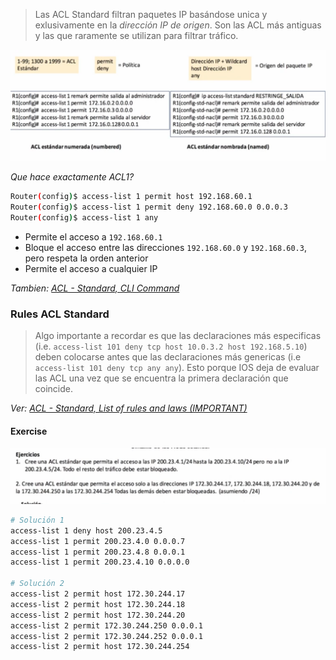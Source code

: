 > Las ACL Standard filtran paquetes IP basándose unica y exlusivamente en la _dirección IP de origen_. Son las ACL más antiguas y las que raramente se utilizan para filtrar tráfico.

![](_anexos_/Screenshot%20from%202023-12-28%2011-41-24.png)

_Que hace exactamente ACL1?_
``` bash
Router(config)$ access-list 1 permit host 192.168.60.1
Router(config)$ access-list 1 permit deny 192.168.60.0 0.0.0.3
Router(config)$ access-list 1 any
```

- Permite el acceso a `192.168.60.1`
- Bloque el acceso  entre las direcciones `192.168.60.0` y `192.168.60.3`, pero respeta la orden anterior
- Permite el acceso a cualquier IP

_Tambien: [ACL - Standard, CLI Command](ACL%20-%20Standard,%20CLI%20Command.md)_


### Rules ACL Standard

> Algo importante a recordar es que las declaraciones más especificas (i.e. `access-list 101 deny tcp host 10.0.3.2 host 192.168.5.10`) deben colocarse antes que las declaraciones más genericas (i.e `access-list 101 deny tcp any any`).
> Esto porque IOS deja de evaluar las ACL una vez que se encuentra la primera declaración que coincide. 

_Ver: [ACL - Standard, List of rules and laws (IMPORTANT)](ACL%20-%20Standard,%20List%20of%20rules%20and%20laws%20(IMPORTANT).md)_

#### Exercise

![](_anexos_/Screenshot%20from%202023-12-28%2013-03-09.png)

``` bash
# Solución 1
access-list 1 deny host 200.23.4.5
access-list 1 permit 200.23.4.0 0.0.0.7
access-list 1 permit 200.23.4.8 0.0.0.1
access-list 1 permit 200.23.4.10 0.0.0.0

# Solución 2
access-list 2 permit host 172.30.244.17
access-list 2 permit host 172.30.244.18
access-list 2 permit host 172.30.244.20
access-list 2 permit 172.30.244.250 0.0.0.1
access-list 2 permit 172.30.244.252 0.0.0.1
access-list 2 permit host 172.30.244.254
```